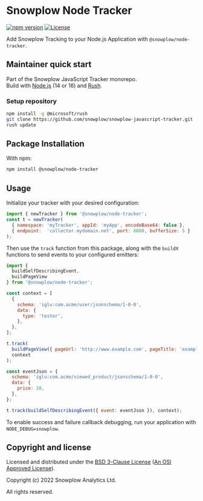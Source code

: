 # Snowplow Node Tracker

[![npm version][npm-image]][npm-url]
[![License][license-image]](LICENSE)

Add Snowplow Tracking to your Node.js Application with `@snowplow/node-tracker`.  

## Maintainer quick start

Part of the Snowplow JavaScript Tracker monorepo.  
Build with [Node.js](https://nodejs.org/en/) (14 or 16) and [Rush](https://rushjs.io/).

### Setup repository

```bash
npm install -g @microsoft/rush 
git clone https://github.com/snowplow/snowplow-javascript-tracker.git
rush update
```

## Package Installation

With npm:

```bash
npm install @snowplow/node-tracker
```

## Usage

Initialize your tracker with your desired configuration:

```js
import { newTracker } from '@snowplow/node-tracker';
const t = newTracker(
  { namespace: 'myTracker', appId: 'myApp', encodeBase64: false }, 
  { endpoint:  'collector.mydomain.net', port: 8080, bufferSize: 5 }
);
```

Then use the `track` function from this package, along with the `buildX` functions to send events to your configured emitters:

```js
import {
  buildSelfDescribingEvent,
  buildPageView
} from '@snowplow/node-tracker';

const context = [
  {
    schema: 'iglu:com.acme/user/jsonschema/1-0-0',
    data: {
      type: 'tester',
    },
  },
];

t.track(
  buildPageView({ pageUrl: 'http://www.example.com', pageTitle: 'example page', referrer: 'http://google.com' }),
  context
);

const eventJson = {
  schema: 'iglu:com.acme/viewed_product/jsonschema/1-0-0',
  data: {
    price: 20,
  },
};

t.track(buildSelfDescribingEvent({ event: eventJson }), context);
```

To enable success and failure callback debugging, run your application with `NODE_DEBUG=snowplow`.

## Copyright and license

Licensed and distributed under the [BSD 3-Clause License](LICENSE) ([An OSI Approved License][osi]).

Copyright (c) 2022 Snowplow Analytics Ltd.

All rights reserved.

[osi]: https://opensource.org/licenses/BSD-3-Clause
[license-image]: https://img.shields.io/npm/l/@snowplow/node-tracker
[npm-url]: https://www.npmjs.com/package/@snowplow/node-tracker
[npm-image]: https://img.shields.io/npm/v/@snowplow/node-tracker
